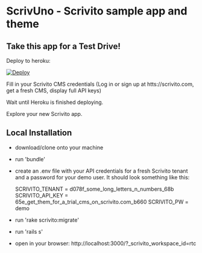 # ScrivUno - Scrivito sample app and theme

## Take this app for a Test Drive!

Deploy to heroku:

[![Deploy](https://www.herokucdn.com/deploy/button.png)](https://heroku.com/deploy)

Fill in your Scrivito CMS credentials (Log in or sign up at htts://scrivito.com, get a fresh CMS, display full API keys)

Wait until Heroku is finished deploying.

Explore your new Scrivito app.

## Local Installation

- download/clone onto your machine
- run 'bundle'
- create an .env file with your API credentials for a fresh Scrivito tenant and a password for your demo user. It should look something like this:

    SCRIVITO_TENANT = d078f_some_long_letters_n_numbers_68b
    SCRIVITO_API_KEY = 65e_get_them_for_a_trial_cms_on_scrivito.com_b660
    SCRIVITO_PW = demo

- run 'rake scrivito:migrate'
- run 'rails s'
- open in your browser: http://localhost:3000/?_scrivito_workspace_id=rtc

